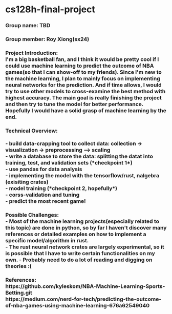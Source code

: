 # cs128h-final-project
<h3> Group name: TBD <h3>
<h3> Group member: Roy Xiong(sx24) <h3>
<h3> Project Introduction: <br>
I'm a big basketball fan, and I think it would be pretty cool if I could use machine learning to predict the outcome of NBA games(so that I can show-off to my friends). Since I'm new to the machine learning, I plan to mainly focus on implementing neural networks for the prediction. And if time allows, I would try to use other models to cross-examine the best method with highest accuracy. The main goal is really finishing the project and then try to tune the model for better performance. Hopefully I would have a solid grasp of machine learning by the end.  
<h3>
<h3> Technical Overview: <br>
<br>
- build data-crapping tool to collect data: collection -> visualization -> preprocessing --> scaling<br>
- write a database to store the data: splitting the datat into training, test, and validation sets (*checkpoint 1*)<br>
- use pandas for data analysis <br>
- implementing the model with the tensorflow/rust, nalgebra (exisiting crates) <br>
- model training (*checkpoint 2, hopefully*)<br>
- corss-validation and tuning <br>
- predict the most recent game!

<h3>
<h3> Possible Challenges:<br> 
- Most of the machine learning projects(especially related to this topic) are done in python, so by far I haven't discover many references or detailed examples on how to implement a specific model/algorithm in rust. <br>
- The rust neural network crates are largely experimental, so it is possible that I have to write certain functionalities on my own. 
- Probably need to do a lot of reading and digging on theories :(
<h3>
<h3>References: <br>
https://github.com/kyleskom/NBA-Machine-Learning-Sports-Betting.git <br>
https://medium.com/nerd-for-tech/predicting-the-outcome-of-nba-games-using-machine-learning-676a62549040
<h3>
